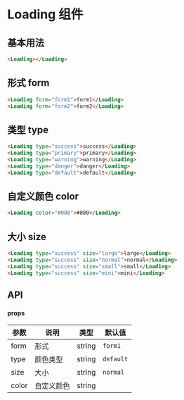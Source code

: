 # Loading 组件
## 基本用法
```html
<Loading></Loading>
```
## 形式 form
```html
<Loading form="form1">form1</Loading>
<Loading form="form2">form2</Loading>
```
## 类型 type
```html
<Loading type="success">success</Loading>
<Loading type="primary">primary</Loading>
<Loading type="warning">warning</Loading>
<Loading type="danger">danger</Loading>
<Loading type="default">default</Loading>
```

## 自定义颜色 color
```html
<Loading color="#000">#000</Loading>
```
## 大小 size
```html
<Loading type="success" size="large">large</Loading>
<Loading type="success" size="normal">normal</Loading>
<Loading type="success" size="small">small</Loading>
<Loading type="success" size="mini">mini</Loading>
```

## API
#### props
|  参数    |    说明  |   类型   | 默认值  |
| ---- | ---- | ---- | ---- |
| form | 形式 | string | `form1` |
| type | 颜色类型 | string | `default` |
| size | 大小 | string | `normal` |
| color | 自定义颜色 | string |  |